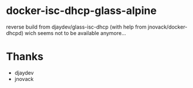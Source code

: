 # docker-isc-dhcp-glass-alpine
reverse build from djaydev/glass-isc-dhcp (with help from jnovack/docker-dhcpd) wich seems not to be available anymore...

# Thanks
- djaydev
- jnovack

